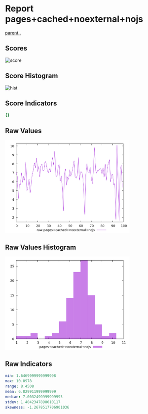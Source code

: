 # Report pages+cached+noexternal+nojs

[parent..](./..)  


## Scores

![score](./score.png)  

## Score Histogram

![hist](./hist.png)  

## Score Indicators

```yaml
{}

```

## Raw Values

![raw](./raw.png)  

## Raw Values Histogram

![raw hist](./raw_hist.png)  

## Raw Indicators

```yaml
min: 1.6469999999999998
max: 10.0978
range: 8.4508
mean: 6.829911999999999
median: 7.0032499999999995
stdev: 1.4042347898610117
skewness: -1.2678517706901036

```

<style>
  img {
    max-width: 80%;
  }
</style>
      
